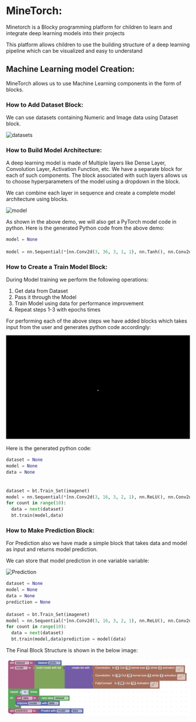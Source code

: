# MineTorch:

Minetorch is a Blocky programming platform for children to learn and integrate deep learning models into their projects

This platform allows children to use the building structure of a deep learning pipeline which can be visualized and easy to understand

## Machine Learning model Creation:

MineTorch allows us to use Machine Learning components in the form of blocks.

### How to Add Dataset Block:

We can use datasets containing Numeric and Image data using Dataset block.

![datasets](Images/Datasets.gif)

### How to Build Model Architecture:

A deep learning model is made of Multiple layers like Dense Layer, Convolution Layer, Activation Function, etc. We have a separate block for each of such components. The block associated with such layers allows us to choose hyperparameters of the model using a dropdown in the block.  

We can combine each layer in sequence and create a complete model architecture using blocks.

![model](Images/Model.gif)

As shown in the above demo, we will also get a PyTorch model code in python. Here is the generated Python code from the above demo:

```python
model = None

model = nn.Sequential(*[nn.Conv2d(3, 36, 3, 1, 1), nn.Tanh(), nn.Conv2d(36, 64, 3, 1, 1), nn.Tanh(), nn.Conv2d(64, 128, 3, 1, 1), nn.Tanh(), nn.Dense(512, 10)])
```

### How to Create a Train Model Block:

During Model training we perform the following operations:
1. Get data from Dataset
2. Pass it through the Model
3. Train Model using data for performance improvement
4. Repeat steps 1-3 with epochs times

For performing each of the above steps we have added blocks which takes input from the user and generates python code accordingly:

![Training](Images/Training.gif)

Here is the generated python code:

```python
dataset = None
model = None
data = None


dataset = bt.Train_Set(imagenet)
model = nn.Sequential(*[nn.Conv2d(3, 16, 3, 2, 1), nn.ReLU(), nn.Conv2d(16, 32, 3, 2, 1), nn.ReLU(), nn.Dense(256, 10)])
for count in range(10):
  data = next(dataset)
  bt.train(model,data)
```

### How to Make Prediction Block:

For Prediction also we have made a simple block that takes data and model as input and returns model prediction.

We can store that model prediction in one variable variable:

![Prediction](Images/Prediction.gif)

```python
dataset = None
model = None
data = None
prediction = None

dataset = bt.Train_Set(imagenet)
model = nn.Sequential(*[nn.Conv2d(3, 16, 3, 2, 1), nn.ReLU(), nn.Conv2d(16, 32, 3, 2, 1), nn.ReLU(), nn.Dense(256, 10)])
for count in range(10):
  data = next(dataset)
  bt.train(model,data)prediction = model(data)
```

The Final Block Structure is shown in the below image:

![final_block](Images/final_block.PNG)
